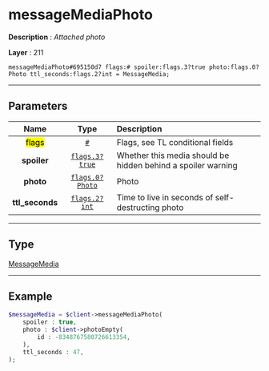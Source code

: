 # messageMediaPhoto

**Description** : *Attached photo*

**Layer** : 211

```tl
messageMediaPhoto#695150d7 flags:# spoiler:flags.3?true photo:flags.0?Photo ttl_seconds:flags.2?int = MessageMedia;
```

---

## Parameters

| Name | Type | Description |
| :---: | :---: | :--- |
| <mark>flags</mark> | [`#`](type/#) | Flags, see TL conditional fields |
| **spoiler** | [`flags.3?true`](type/true) | Whether this media should be hidden behind a spoiler warning |
| **photo** | [`flags.0?Photo`](type/Photo) | Photo |
| **ttl_seconds** | [`flags.2?int`](type/int) | Time to live in seconds of self-destructing photo |

---

## Type

[MessageMedia](type/MessageMedia)

---

## Example

```php
$messageMedia = $client->messageMediaPhoto(
	spoiler : true,
	photo : $client->photoEmpty(
		id : -8348767580726613354,
	),
	ttl_seconds : 47,
);
```